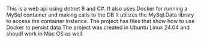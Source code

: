 This is a web api using dotnet 8 and C#. 
It also uses Docker for running a MySql container and making calls to the DB
It utilizes the MySql.Data library to access the container instance.
The project has files that show how to use Docker to persist data 
The project was created in Ubuntu Linux 24.04 and shoudl work in Mac OS as well.
